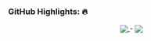 
### GitHub Highlights: :fire:
<div align="center">
  <a href="https://www.linkedin.com/in/jade-bañares-10324b211/" target="_blank">
     <img align="center" src="https://github-readme-streak-stats.herokuapp.com/?user=jade-arinal-banares&theme=buefy-dark&date_format=M%20j%5B%2C%20Y%5D" />
  </a>
  -
  <a href="https://www.linkedin.com/in/jade-bañares-10324b211/" target="_blank">
  <img align="center" src="https://github-readme-stats.vercel.app/api/top-langs/?username=jade-arinal-banares&langs_count=8&layout=compact&theme=material-palenight&hide=html,Tcl" />
</div>

</a>
